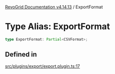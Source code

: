 [RevoGrid Documentation v4.14.13](README.md) / ExportFormat

# Type Alias: ExportFormat

```ts
type ExportFormat: Partial<CSVFormat>;
```

## Defined in

[src/plugins/export/export.plugin.ts:17](https://github.com/revolist/revogrid/blob/4eff1607ca8ee7d75f31750c713182488767268a/src/plugins/export/export.plugin.ts#L17)
